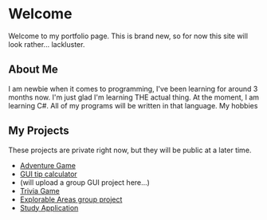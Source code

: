 # Welcome

Welcome to my portfolio page. This is brand new, so for now this site will look rather... lackluster.

## About Me
I am newbie when it comes to programming, I've been learning for around 3 months now. I'm just glad I'm learning THE actual thing.
At the moment, I am learning C#. All of my programs will be written in that language.
My hobbies 

## My Projects
These projects are private right now, but they will be public at a later time.
- [Adventure Game](https://github.com/ReviveZygarde/adventure-game)
- [GUI tip calculator](https://github.com/ReviveZygarde/tip-calculator-GUI)
- (will upload a group GUI project here...)
- [Trivia Game](https://github.com/ReviveZygarde/trivia-game)
- [Explorable Areas group project](https://github.com/ReviveZygarde/explorable-areas-1)
- [Study Application](https://github.com/ReviveZygarde/study-app)
